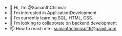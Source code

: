 - 👋 Hi, I’m @SumanthChinivar
- 👀 I’m interested in ApplicationDevelopment
- 🌱 I’m currently learning SQL, HTML, CSS.
- 💞️ I’m looking to collaborate on backend development
- 📫 How to reach me : sumanthchinivar16@gamil.com

<!---
SumanthChinivar/SumanthChinivar is a ✨ special ✨ repository because its `README.md` (this file) appears on your GitHub profile.
You can click the Preview link to take a look at your changes.
--->
